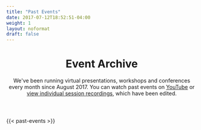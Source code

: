 ```yaml
---
title: "Past Events"
date: 2017-07-12T18:52:51-04:00
weight: 1
layout: noformat
draft: false
---
```


<!-- markdownlint-disable -->
<main class="mb-20">
  <div class="mb-20">
    <header class="container px-6 pt-12 pb-10 mx-auto">
      <h1 class="mb-2 text-5xl font-bold">Event Archive</h1>
      <p class="max-w-3xl text-xl">
        We've been running virtual presentations, workshops and conferences every month since August 2017. You can watch past events on <a href="https://www.youtube.com/@cfedev" class="link">YouTube</a> or <a href="/sessions" class="link">view individual session recordings</a>, which have been edited.
      </p>
    </header>
  </div>

  {{< past-events >}}
</main>
<!-- markdownlint-restore -->
